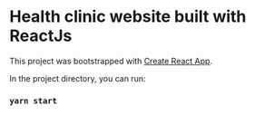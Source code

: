 # Health clinic website built with ReactJs

This project was bootstrapped with [Create React App](https://github.com/facebook/create-react-app).

In the project directory, you can run:

### `yarn start`
